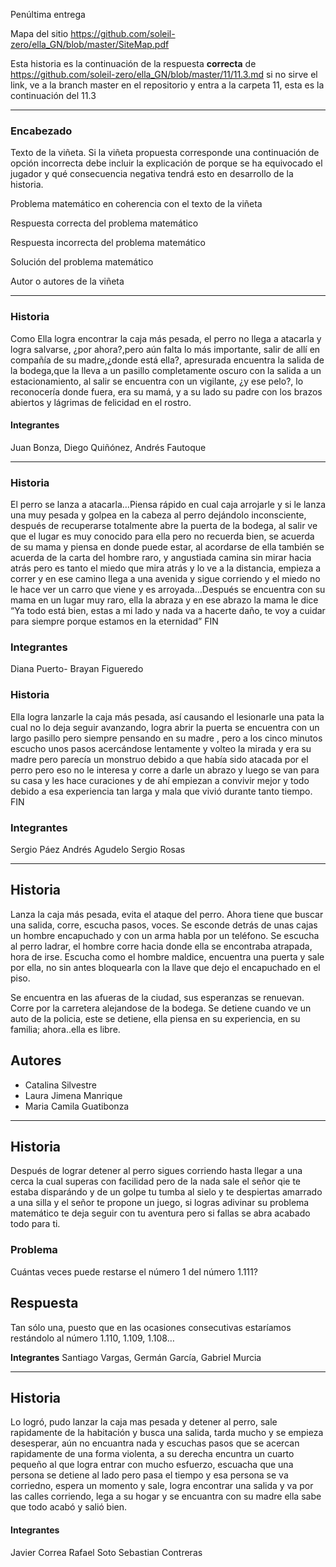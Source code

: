 Penúltima entrega 

Mapa del sitio https://github.com/soleil-zero/ella_GN/blob/master/SiteMap.pdf

Esta historia es la continuación de la respuesta **correcta** de https://github.com/soleil-zero/ella_GN/blob/master/11/11.3.md si no sirve el link, 
ve a la branch master en el repositorio y entra a la carpeta 11, esta es la continuación del 11.3

**********************************************************************
### Encabezado

Texto de la viñeta. Si la viñeta propuesta corresponde una continuación de opción incorrecta debe incluir la explicación de porque se ha equivocado el jugador y qué consecuencia negativa tendrá esto en desarrollo de la historia.

Problema matemático en coherencia con el texto de la viñeta

Respuesta correcta del problema matemático

Respuesta incorrecta del problema matemático

Solución del problema matemático

Autor o autores de la viñeta
**********************************************************************
### Historia
Como Ella logra encontrar la caja más pesada, el perro no llega a atacarla y logra salvarse, ¿por ahora?,pero aún falta lo más importante, salir de allí en compañía de su madre,¿donde está ella?, apresurada encuentra la salida de la bodega,que la lleva a un pasillo completamente oscuro con la salida a un estacionamiento, al salir se encuentra con un vigilante, ¿y ese pelo?, lo reconocería donde fuera, era su mamá, y a su lado su padre con los brazos abiertos y lágrimas de felicidad en el rostro.
#### Integrantes 
Juan Bonza, Diego Quiñónez, Andrés Fautoque
***************************************************
### Historia 
El perro se lanza a atacarla…Piensa rápido en cual caja arrojarle y si le lanza una muy pesada y golpea en la cabeza al perro dejándolo inconsciente, después de recuperarse totalmente abre la puerta de la bodega, al salir ve que el lugar es muy conocido para ella pero no recuerda bien, se acuerda de su mama y piensa en donde puede estar, al acordarse de ella también se acuerda de la carta del hombre raro, y angustiada camina sin mirar hacia atrás pero es tanto el miedo que mira atrás y lo ve a la distancia, empieza a correr y en ese camino llega a una avenida y sigue corriendo y el miedo no le hace ver un carro que viene y es arroyada…Después se encuentra con su mama en un lugar muy raro, ella la abraza y en ese abrazo la mama le dice “Ya todo está bien, estas a mi lado y nada va a hacerte daño, te voy a cuidar para siempre porque estamos en la eternidad”
FIN
### Integrantes
Diana Puerto- Brayan Figueredo
### Historia 
Ella logra lanzarle la caja más pesada, así causando el  lesionarle  una pata la cual no lo deja seguir avanzando, logra abrir la puerta se encuentra con un largo pasillo pero siempre pensando en su madre , pero a los cinco minutos escucho unos pasos acercándose lentamente y volteo la mirada y era su madre pero parecía un monstruo debido a que había sido atacada por el perro pero eso no le interesa y corre a darle un abrazo y luego se van para su casa y les hace  curaciones y de ahí empiezan a convivir mejor y todo debido a esa experiencia tan larga y mala que vivió durante tanto tiempo.
FIN 
### Integrantes
Sergio Páez
Andrés Agudelo
Sergio Rosas

*************************************************
## Historia

Lanza la caja más pesada, evita el ataque del perro. Ahora tiene que buscar una salida, corre, escucha pasos, voces. Se esconde detrás de unas cajas un hombre encapuchado y con un arma habla por un teléfono. Se escucha al perro ladrar, el hombre corre hacia donde ella se encontraba atrapada, hora de irse. Escucha como el hombre maldice, encuentra una puerta y sale por ella, no sin antes bloquearla con la llave que dejo el encapuchado en el piso.

Se encuentra en las afueras de la ciudad, sus esperanzas se renuevan. Corre por la carretera alejandose de la bodega. Se detiene cuando ve un auto de la policia, este se detiene, ella piensa en su experiencia, en su familia; ahora..ella es libre.
## Autores
* Catalina Silvestre
* Laura Jimena Manrique
* Maria Camila Guatibonza

*****************************************************************

## Historia
Después de lograr detener al perro sigues corriendo hasta llegar a una cerca la cual superas con facilidad pero de la nada sale el señor qie te estaba disparándo y de un golpe tu tumba al sielo y te despiertas amarrado a una silla y el señor te propone un juego, si logras adivinar su problema matemático te deja seguir con tu aventura pero si fallas se abra acabado todo para ti. 

### Problema 
Cuántas veces puede restarse el número 1 del número 1.111? 

## Respuesta
Tan sólo una, puesto que en las ocasiones consecutivas estaríamos restándolo al número 1.110, 1.109, 1.108…

**Integrantes**
Santiago Vargas, Germán García, Gabriel Murcia


****************************************************************
## Historia
Lo logró, pudo lanzar la caja mas pesada y detener al perro, sale rapidamente de la habitación y busca una salida, tarda mucho y se empieza desesperar, aún no encuantra nada y escuchas pasos que se acercan rapidamente de una forma violenta, a su derecha encuntra un cuarto pequeño al que logra entrar con mucho esfuerzo, escuacha que una persona se detiene al lado pero pasa el tiempo y esa persona se va corriedno, espera un momento y sale, logra encontrar una salida y va por las calles corriendo, lega a su hogar y se encuantra con su madre ella sabe que todo acabó y salió bien.

#### Integrantes
Javier Correa
Rafael Soto
Sebastian Contreras
